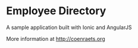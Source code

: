 # Employee Directory #

A sample application built with Ionic and AngularJS

More information at http://coenraets.org